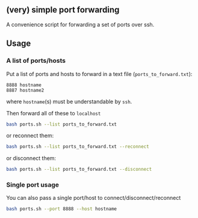 ## (very) simple port forwarding

A convenience script for forwarding a set of ports over ssh.

## Usage

### A list of ports/hosts

Put a list of ports and hosts to forward in a text file (`ports_to_forward.txt`):

```
8888 hostname
8887 hostname2
```

where `hostname`(s) must be understandable by `ssh`.


Then forward all of these to `localhost` 

```bash
bash ports.sh --list ports_to_forward.txt
```

or reconnect them:


```bash
bash ports.sh --list ports_to_forward.txt --reconnect
```

or disconnect them:

```bash
bash ports.sh --list ports_to_forward.txt --disconnect
```

### Single port usage

You can also pass a single port/host to connect/disconnect/reconnect

```bash
bash ports.sh --port 8888 --host hostname
```


